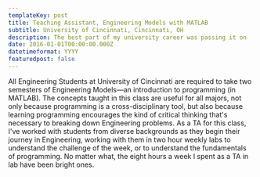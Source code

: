```yaml
---
templateKey: post
title: Teaching Assistant, Engineering Models with MATLAB
subtitle: University of Cincinnati, Cincinnati, OH
description: The best part of my university career was passing it on
date: 2016-01-01T00:00:00.000Z
datetimeformat: YYYY
featuredpost: false
---
```


All Engineering Students at University of Cincinnati are required to take two semesters of Engineering Models—an introduction to programming (in MATLAB). The concepts taught in this class are useful for all majors, not only because programming is a cross-disciplinary tool, but also because learning programming encourages the kind of critical thinking that's necessary to breaking down Engineering problems. As a TA for this class, I've worked with students from diverse backgrounds as they begin their journey in Engineering, working with them in two hour weekly labs to understand the challenge of the week, or to understand the fundamentals of programming. No matter what, the eight hours a week I spent as a TA in lab have been bright ones.
